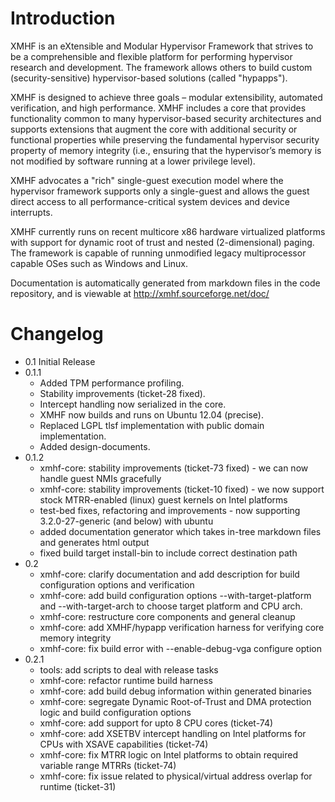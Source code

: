 Introduction
============

XMHF is an eXtensible and Modular Hypervisor Framework 
that strives to be a
comprehensible and flexible platform for performing 
hypervisor research and development. The framework allows others to 
build custom (security-sensitive) hypervisor-based solutions 
(called "hypapps").

XMHF is designed to achieve three goals – modular extensibility,
automated verification, and high performance. XMHF includes a
core that provides functionality common to many hypervisor-based security
architectures and supports extensions that augment the core with
additional security or functional properties while preserving the 
fundamental hypervisor security property of memory integrity 
(i.e., ensuring that the hypervisor’s memory is not modified by 
software running at a lower privilege level).

XMHF advocates a "rich" single-guest execution model where the 
hypervisor framework supports only a single-guest and allows the 
guest direct access to all performance-critical system devices and 
device interrupts.

XMHF currently runs on recent multicore x86 hardware 
virtualized platforms with support for dynamic root of trust 
and nested (2-dimensional) paging. The framework is capable of
running unmodified legacy multiprocessor capable OSes such as 
Windows and Linux.  

Documentation is automatically generated from markdown files in the 
code repository, and is viewable at http://xmhf.sourceforge.net/doc/


Changelog
=========

 * 0.1 Initial Release
 * 0.1.1
    * Added TPM performance profiling.
    * Stability improvements (ticket-28 fixed).
    * Intercept handling now serialized in the core.
    * XMHF now builds and runs on Ubuntu 12.04 (precise).
    * Replaced LGPL tlsf implementation with public domain implementation.
    * Added design-documents.
 * 0.1.2
    * xmhf-core: stability improvements (ticket-73 fixed) - we can now handle guest NMIs gracefully
    * xmhf-core: stability improvements (ticket-10 fixed) - we now support stock MTRR-enabled (linux) guest kernels on Intel platforms
    * test-bed fixes, refactoring and improvements - now supporting 3.2.0-27-generic (and below) with ubuntu
    * added documentation generator which takes in-tree markdown files and generates html output
    * fixed build target install-bin to include correct destination path
 * 0.2
	* xmhf-core: clarify documentation and add description for build configuration options and verification
	* xmhf-core: add build configuration options --with-target-platform and --with-target-arch to choose target platform and CPU arch.
	* xmhf-core: restructure core components and general cleanup
	* xmhf-core: add XMHF/hypapp verification harness for verifying core memory integrity
	* xmhf-core: fix build error with --enable-debug-vga configure option
 * 0.2.1
	* tools: add scripts to deal with release tasks
	* xmhf-core: refactor runtime build harness
	* xmhf-core: add build debug information within generated binaries
	* xmhf-core: segregate Dynamic Root-of-Trust and DMA protection logic and build configuration options
	* xmhf-core: add support for upto 8 CPU cores (ticket-74)
	* xmhf-core: add XSETBV intercept handling on Intel platforms for CPUs with XSAVE capabilities (ticket-74)
	* xmhf-core: fix MTRR logic on Intel platforms to obtain required variable range MTRRs (ticket-74)
	* xmhf-core: fix issue related to physical/virtual address overlap for runtime (ticket-31)
	
